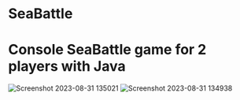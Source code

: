 # SeaBattle
# Console SeaBattle game for 2 players with Java
![Screenshot 2023-08-31 135021](https://github.com/al1oncik/SeaBattle/assets/86567581/a4aefe42-fd8c-4747-9348-7c49df1f5771)
![Screenshot 2023-08-31 134938](https://github.com/al1oncik/SeaBattle/assets/86567581/d537f935-c90d-4725-b8dd-3e150367eb9e)
